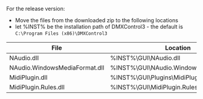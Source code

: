 For the release version: 

* Move the files from the downloaded zip to the following locations
* let %INST% be the installation path of DMXControl3 - the default is `C:\Program Files (x86)\DMXControl3`

| File | Location |
| ---- | -------- |
| NAudio.dll | %INST%\GUI\NAudio.dll |
| NAudio.WindowsMediaFormat.dll | %INST%\GUI\NAudio.WindowsMediaFormat.dll |
| MidiPlugin.dll | %INST%\GUI\Plugins\MidiPlugin.dll |
| MidiPlugin.Rules.dll | %INST%\GUI\MidiPlugin.Rules.dll |
